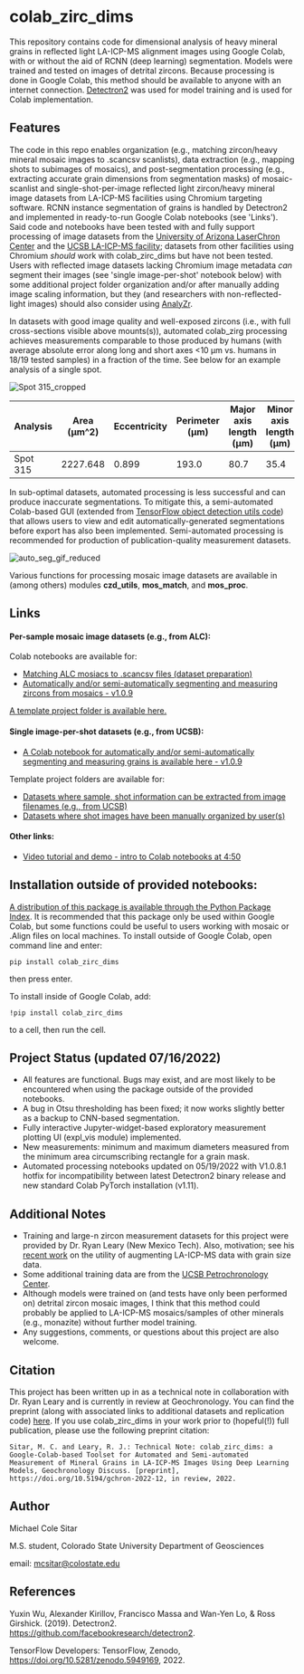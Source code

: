 # colab_zirc_dims
This repository contains code for dimensional analysis of heavy mineral grains in reflected light LA-ICP-MS alignment images using Google Colab, with or without the aid of RCNN (deep learning) segmentation. Models were trained and tested on images of detrital zircons. Because processing is done in Google Colab, this method should be available to anyone with an internet connection. [Detectron2](https://github.com/facebookresearch/detectron2) was used for model training and is used for Colab implementation.

## Features
The code in this repo enables organization (e.g., matching zircon/heavy mineral mosaic images to .scancsv scanlists), data extraction (e.g., mapping shots to subimages of mosaics), and post-segmentation processing (e.g., extracting accurate grain dimensions from segmentation masks) of mosaic-scanlist and single-shot-per-image reflected light zircon/heavy mineral image datasets from LA-ICP-MS facilities using Chromium targeting software. RCNN instance segmentation of grains is handled by Detectron2 and implemented in ready-to-run Google Colab notebooks (see 'Links'). Said code and notebooks have been tested with and fully support processing of image datasets from the [University of Arizona LaserChron Center](https://sites.google.com/laserchron.org/arizonalaserchroncenter/home) and the [UCSB LA-ICP-MS facility](https://www.petrochronology.com/); datasets from other facilities using Chromium *should* work with colab_zirc_dims but have not been tested. Users with reflected image datasets lacking Chromium image metadata *can* segment their images (see 'single image-per-shot' notebook below) with some additional project folder organization and/or after manually adding image scaling information, but they (and researchers with non-reflected-light images) should also consider using [AnalyZr](https://github.com/TarynScharf/AnalyZr).

In datasets with good image quality and well-exposed zircons (i.e., with full cross-sections visible above mounts(s)), automated colab_zirg processing achieves measurements comparable to those produced by humans (with average absolute error along long and short axes <10 μm vs. humans in 18/19 tested samples) in a fraction of the time. See below for an example analysis of a single spot.

![Spot 315_cropped](https://user-images.githubusercontent.com/74220513/139790689-a68c5cf8-7c6b-4158-b555-76b6718673b8.png)

| Analysis | Area (µm^2) | Eccentricity | Perimeter (µm) | Major axis length (µm) | Minor axis length (µm) |
|----------|-------------|--------------|----------------|------------------------|------------------------|
| Spot 315 | 2227.648    | 0.899        | 193.0          | 80.7                   | 35.4                   |

In sub-optimal datasets, automated processing is less successful and can produce inaccurate segmentations. To mitigate this, a semi-automated Colab-based GUI (extended from [TensorFlow object detection utils code](https://github.com/tensorflow/models/blob/master/research/object_detection/utils/colab_utils.py)) that allows users to view and edit automatically-generated segmentations before export has also been implemented. Semi-automated processing is recommended for production of publication-quality measurement datasets.

![auto_seg_gif_reduced](https://user-images.githubusercontent.com/74220513/139791884-b88c9854-c825-4a95-a678-598abb204eea.gif)

Various functions for processing mosaic image datasets are available in (among others) modules **czd_utils**, **mos_match**, and **mos_proc**.

## Links
#### Per-sample mosaic image datasets (e.g., from ALC):
Colab notebooks are available for:
- [Matching ALC mosiacs to .scancsv files (dataset preparation)](https://colab.research.google.com/drive/1oRgtZGHrl1nlN-8qMEnoAEy0PPesf6AR?usp=sharing)
- [Automatically and/or semi-automatically segmenting and measuring zircons from mosaics - v1.0.9](https://colab.research.google.com/drive/1ZPxYZ2atEelmg-Sz30lZBQkIBI6OO4mc?usp=sharing)

[A template project folder is available here.](https://drive.google.com/drive/folders/1cFOoxp2ELt_W6bqY24EMpxQFmI00baDl?usp=sharing)

#### Single image-per-shot datasets (e.g., from UCSB):
- [A Colab notebook for automatically and/or semi-automatically segmenting and measuring grains is available here - v1.0.9](https://colab.research.google.com/drive/1aylXW-2BVEpqL3TGZc-TjB7K-5MxJFPk?usp=sharing)

Template project folders are available for:
- [Datasets where sample, shot information can be extracted from image filenames (e.g., from UCSB)](https://drive.google.com/drive/folders/1MkWh9PRArbV1m1eVbSTbb9C5PKC95Re3?usp=sharing)
- [Datasets where shot images have been manually organized by user(s)](https://drive.google.com/drive/folders/1VpYo5HwDUaAQ4lJ0waZJRDrWkzHv2QyM?usp=sharing)


#### Other links:
- [Video tutorial and demo - intro to Colab notebooks at 4:50](https://youtu.be/WM7qEjaJdgo)

## Installation outside of provided notebooks:
[A distribution of this package is available through the Python Package Index](https://pypi.org/project/colab-zirc-dims/). It is recommended that this package only be used within Google Colab, but some functions could be useful to users working with mosaic or .Align files on local machines.
To install outside of Google Colab, open command line and enter:

```
pip install colab_zirc_dims
```

then press enter.

To install inside of Google Colab, add:
```
!pip install colab_zirc_dims
```
to a cell, then run the cell.


## Project Status (updated 07/16/2022)
- All features are functional. Bugs may exist, and are most likely to be encountered when using the package outside of the provided notebooks.
- A bug in Otsu thresholding has been fixed; it now works slightly better as a backup to CNN-based segmentation.
- Fully interactive Jupyter-widget-based exploratory measurement plotting UI (expl_vis module) implemented.
- New measurements: minimum and maximum diameters measured from the minimum area circumscribing rectangle for a grain mask.
- Automated processing notebooks updated on 05/19/2022 with V1.0.8.1 hotfix for incompatibility between latest Detectron2 binary release and new standard Colab PyTorch installation (v1.11).

## Additional Notes
- Training and large-n zircon measurement datasets for this project were provided by Dr. Ryan Leary (New Mexico Tech). Also, motivation; see his [recent work](https://doi.org/10.1029/2019JB019226) on the utility of augmenting LA-ICP-MS data with grain size data.
- Some additional training data are from the [UCSB Petrochronology Center](https://www.petrochronology.com/).
- Although models were trained on (and tests have only been performed on) detrital zircon mosaic images, I think that this method could probably be applied to LA-ICP-MS mosaics/samples of other minerals (e.g., monazite) without further model training.
- Any suggestions, comments, or questions about this project are also welcome.

## Citation
This project has been written up in as a technical note in collaboration with Dr. Ryan Leary and is currently in review at Geochronology. You can find the preprint (along with associated links to additional datasets and replication code) [here](https://gchron.copernicus.org/preprints/gchron-2022-12). If you use colab_zirc_dims in your work prior to (hopeful(!)) full publication, please use the following preprint citation:

```
Sitar, M. C. and Leary, R. J.: Technical Note: colab_zirc_dims: a Google-Colab-based Toolset for Automated and Semi-automated Measurement of Mineral Grains in LA-ICP-MS Images Using Deep Learning Models, Geochronology Discuss. [preprint], https://doi.org/10.5194/gchron-2022-12, in review, 2022.
```

## Author
Michael Cole Sitar

M.S. student, Colorado State University Department of Geosciences

email: mcsitar@colostate.edu

## References

Yuxin Wu, Alexander Kirillov, Francisco Massa and Wan-Yen Lo, & Ross Girshick. (2019). Detectron2. https://github.com/facebookresearch/detectron2.

TensorFlow Developers: TensorFlow, Zenodo, https://doi.org/10.5281/zenodo.5949169, 2022.
